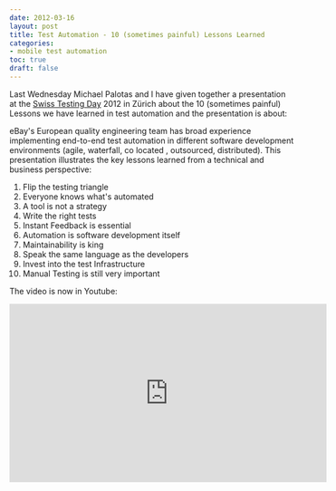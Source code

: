 ```yaml
---
date: 2012-03-16
layout: post
title: Test Automation - 10 (sometimes painful) Lessons Learned
categories:
- mobile test automation
toc: true
draft: false
---
```


Last Wednesday Michael Palotas and I have given together a presentation at the [Swiss Testing Day](http://www.swisstestingday.ch/) 2012 in Zürich about the 10 (sometimes painful) Lessons we have learned in test automation and the presentation is about:

eBay's European quality engineering team has broad experience implementing end-to-end test automation in different software development environments (agile, waterfall, co located , outsourced, distributed). This presentation illustrates the key lessons learned from a technical and business perspective:

1. Flip the testing triangle
2. Everyone knows what's automated
3. A tool is not a strategy
4. Write the right tests
5. Instant Feedback is essential
6. Automation is software development itself
7. Maintainability is king
8. Speak the same language as the developers
9. Invest into the test Infrastructure
10. Manual Testing is still very important

The video is now in Youtube:
<iframe width="560" height="315" src="http://www.youtube.com/embed/tJ0O8p5PajQ" frameborder="0" allowfullscreen></iframe>
